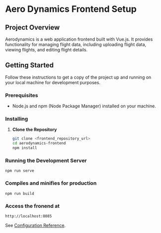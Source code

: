 # Aero Dynamics Frontend Setup

## Project Overview

Aerodynamics is a web application frontend built with Vue.js. It provides functionality for managing flight data, including uploading flight data, viewing flights, and editing flight details.

## Getting Started

Follow these instructions to get a copy of the project up and running on your local machine for development purposes.

### Prerequisites

- Node.js and npm (Node Package Manager) installed on your machine.

### Installing

1. **Clone the Repository**
   ```bash
   git clone <frontend_repository_url>
   cd aerodynamics-frontend
   npm install
   ```

### Running the Development Server

```
npm run serve
```

### Compiles and minifies for production

```
npm run build
```

### Access the fronend at

```
http://localhost:8085
```

See [Configuration Reference](https://cli.vuejs.org/config/).
